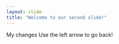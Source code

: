 ```yaml
---
layout: slide
title: "Welcome to our second slide!"
---
```

My changes
Use the left arrow to go back!
